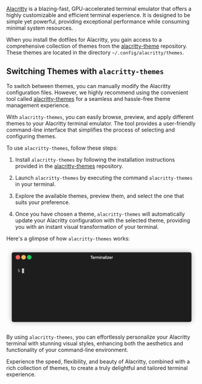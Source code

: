 [Alacritty](https://github.com/alacritty/alacritty) is a blazing-fast, GPU-accelerated terminal emulator that offers a highly customizable and efficient terminal experience. It is designed to be simple yet powerful, providing exceptional performance while consuming minimal system resources.

When you install the dotfiles for Alacritty, you gain access to a comprehensive collection of themes from the [alacritty-theme](https://github.com/alacritty/alacritty-theme) repository. These themes are located in the directory `~/.config/alacritty/themes`.

## Switching Themes with `alacritty-themes`

To switch between themes, you can manually modify the Alacritty configuration files. However, we highly recommend using the convenient tool called [alacritty-themes](https://github.com/rajasegar/alacritty-themes) for a seamless and hassle-free theme management experience.

With `alacritty-themes`, you can easily browse, preview, and apply different themes to your Alacritty terminal emulator. The tool provides a user-friendly command-line interface that simplifies the process of selecting and configuring themes.

To use `alacritty-themes`, follow these steps:

1. Install `alacritty-themes` by following the installation instructions provided in the [alacritty-themes](https://github.com/rajasegar/alacritty-themes) repository.

2. Launch `alacritty-themes` by executing the command `alacritty-themes` in your terminal.

3. Explore the available themes, preview them, and select the one that suits your preference.

4. Once you have chosen a theme, `alacritty-themes` will automatically update your Alacritty configuration with the selected theme, providing you with an instant visual transformation of your terminal.

Here's a glimpse of how `alacritty-themes` works:

![Alacritty Themes](https://github.com/ulises-jeremias/dotfiles/blob/master/docs/images/alacritty-themes.gif?raw=true)

By using `alacritty-themes`, you can effortlessly personalize your Alacritty terminal with stunning visual styles, enhancing both the aesthetics and functionality of your command-line environment.

Experience the speed, flexibility, and beauty of Alacritty, combined with a rich collection of themes, to create a truly delightful and tailored terminal experience.

